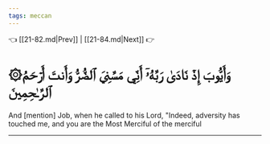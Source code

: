 ```yaml
---
tags: meccan
---
```


👈 [[21-82.md|Prev]] | [[21-84.md|Next]] 👉

# ۞وَأَيُّوبَ إِذۡ نَادَىٰ رَبَّهُۥٓ أَنِّي مَسَّنِيَ ٱلضُّرُّ وَأَنتَ أَرۡحَمُ ٱلرَّـٰحِمِينَ

And [mention] Job, when he called to his Lord, "Indeed, adversity has touched me, and you are the Most Merciful of the merciful

---

